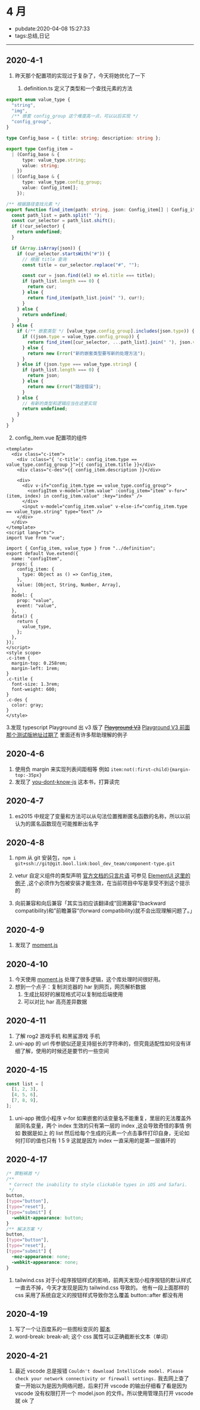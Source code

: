 # 4 月

- pubdate:2020-04-08 15:27:33
- tags:总结,日记

---

## 2020-4-1

1. 昨天那个配置项的实现过于复杂了，今天将她优化了一下

   1. definition.ts 定义了类型和一个查找元素的方法

```typescript
export enum value_type {
  "string",
  "img",
  /** 嵌套 config_group 这个难度高一点，可以以后实现 */
  "config_group",
}

type Config_base = { title: string; description: string };

export type Config_item =
  | (Config_base & {
      type: value_type.string;
      value: string;
    })
  | (Config_base & {
      type: value_type.config_group;
      value: Config_item[];
    });

/** 根据路径查找元素 */
export function find_item(path: string, json: Config_item[] | Config_item): Config_item | undefined | Error {
  const path_list = path.split(" ");
  const cur_selector = path_list.shift();
  if (!cur_selector) {
    return undefined;
  }

  if (Array.isArray(json)) {
    if (cur_selector.startsWith("#")) {
      // 根据 title 查询
      const title = cur_selector.replace("#", "");

      const cur = json.find((el) => el.title === title);
      if (path_list.length === 0) {
        return cur;
      } else {
        return find_item(path_list.join(" "), cur!);
      }
    } else {
      return undefined;
    }
  } else {
    if (/** 嵌套类型 */ [value_type.config_group].includes(json.type)) {
      if ((json.type = value_type.config_group)) {
        return find_item([cur_selector, ...path_list].join(" "), json.value);
      } else {
        return new Error("新的嵌套类型要写新的处理方法");
      }
    } else if (json.type === value_type.string) {
      if (path_list.length === 0) {
        return json;
      } else {
        return new Error("路径错误");
      }
    } else {
      // 有新的类型和逻辑应当在这里实现
      return undefined;
    }
  }
}
```

2.  config_item.vue 配置项的组件

```vue
<template>
  <div class="c-item">
    <div :class="{ 'c-title': config_item.type == value_type.config_group }">{{ config_item.title }}</div>
    <div class="c-des">{{ config_item.description }}</div>

    <div>
      <div v-if="config_item.type == value_type.config_group">
        <configItem v-model="item.value" :config_item="item" v-for="(item, index) in config_item.value" :key="index" />
      </div>
      <input v-model="config_item.value" v-else-if="config_item.type == value_type.string" type="text" />
    </div>
  </div>
</template>
<script lang="ts">
import Vue from "vue";

import { Config_item, value_type } from "../definition";
export default Vue.extend({
  name: "configItem",
  props: {
    config_item: {
      type: Object as () => Config_item,
    },
    value: [Object, String, Number, Array],
  },
  model: {
    prop: "value",
    event: "value",
  },
  data() {
    return {
      value_type,
    };
  },
});
</script>
<style scope>
.c-item {
  margin-top: 0.258rem;
  margin-left: 1rem;
}
.c-title {
  font-size: 1.3rem;
  font-weight: 600;
}
.c-des {
  color: gray;
}
</style>
```

3.发现 typescript Playground 出 v3 版了 ~~[Playground V3](https://www.typescriptlang.org/v2/en/play)~~ [Playground V3 前面那个测试版地址过期了](https://www.typescriptlang.org/play) 里面还有许多帮助理解的例子

## 2020-4-6

1. 使用负 margin 来实现列表间距相等 例如 `item:not(:first-child){margin-top:-35px}`
2. 发现了 [you-dont-know-js](https://github.com/weiqinl/You-Dont-Know-JS-CN/blob/master/up%20&%20going/README.md#you-dont-know-js-up--going) 这本书，打算读完

## 2020-4-7

1. es2015 中规定了变量和方法可以从句法位置推断匿名函数的名称，所以以前认为的匿名函数现在可能推断出名字

## 2020-4-8

1. npm 从 git 安装包，`npm i git+ssh://git@git.bool.link:bool_dev_team/component-type.git`
2. vetur 自定义组件的类型声明 [官方文档的只言片语](https://vuejs.github.io/vetur/framework.html#custom-tags-attributes) 可参见 [ElementUI 这里的例子](https://github.com/ElementUI/element-helper-json) ,这个必须作为包被安装才能生效，在当前项目中写是享受不到这个提示的

3. 向前兼容和向后兼容「其实当初应该翻译成”回溯兼容“(backward compatibility)和”前瞻兼容“(forward compatibility)就不会出现理解问题了。」

## 2020-4-9

1. 发现了 [moment.js](http://momentjs.cn/docs/)

## 2020-4-10

1. 今天使用 [moment.js](http://momentjs.cn/docs/) 处理了很多逻辑，这个库处理时间很好用。
2. 想到一个点子：复制浏览器的 har 到网页，网页解析数据
   1. 生成比较好的展现格式可以复制给后端使用
   2. 可以对比 har 高亮差异数据

## 2020-4-11

1. 了解 rog2 游戏手机 和黑鲨游戏 手机
2. uni-app 的 url 传参貌似还是支持挺长的字符串的，但究竟适配性如何没有详细了解，使用的时候还是要节约一些空间

## 2020-4-15

```typescript
const list = [
  [1, 2, 3],
  [4, 5, 6],
  [7, 8, 9],
];
```

1. uni-app 微信小程序 v-for 如果嵌套的话变量名不能重复，里层的无法覆盖外层同名变量，两个 index 生效的只有第一层的 index ,这会导致奇怪的事情 例如 数据是如上 的 list 然后给每个生成的元素一个点击事件打印自身，无论如何打印的值也只有 1 5 9 这就是因为 index 一直采用的是第一层循环的

## 2020-4-17

```css
/* 罪魁祸首 */
/**
 * Correct the inability to style clickable types in iOS and Safari.
 */
button,
[type="button"],
[type="reset"],
[type="submit"] {
  -webkit-appearance: button;
}
/** 解决方案 */
button,
[type="button"],
[type="reset"],
[type="submit"] {
  -moz-appearance: none;
  -webkit-appearance: none;
}
```

1. tailwind.css 对于小程序按钮样式的影响，前两天发现小程序按钮的默认样式一直去不掉，今天才发现是因为 tailwind.css 导致的。 他有一段上面那样的 css 采用了系统自定义的按钮样式导致你怎么覆盖 button::after 都没有用

## 2020-4-19

1. 写了一个让百度系的一些图标变灰的 [脚本](https://greasyfork.org/zh-CN/scripts/401355-祭奠百度)
2. word-break: break-all; 这个 css 属性可以正确截断长文本（单词）

## 2020-4-21

1. 最近 vscode 总是报错 `Couldn't download IntelliCode model. Please check your network connectivity or firewall settings.` 我去网上查了查一开始以为是因为网络问题，后来打开 vscode 的输出仔细看了看是因为 vscode 没有权限打开一个 model.json 的文件。所以使用管理员打开 vscode 就 ok 了
